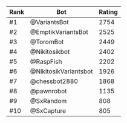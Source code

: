 Rank|Bot|Rating
---|---|---
#1|@VariantsBot|2754
#2|@EmptikVariantsBot|2525
#3|@ToromBot|2449
#4|@Nikitosikbot|2402
#5|@RaspFish|2202
#6|@NikitosikVariantsbot|1926
#7|@chessbot2880|1868
#8|@pawnrobot|1135
#9|@SxRandom|808
#10|@SxCapture|805
